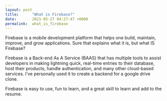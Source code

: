 ```yaml
---
layout: post
title:      "What is Firebase?"
date:       2021-05-27 04:27:47 +0000
permalink:  what_is_firebase
---
```



Firebase is a mobile development platform that helps one build, maintain, improve, and grow applications. 
Sure that explains what it is, but what IS Firebase?

Firebase is a Back-end As A Service (BAAS) that has multiple tools to assist developers in making lightning quick, real-time entries to their database, host their products, handle authentication, and many other cloud-based services. I've personally used it to create a backend for a google drive clone. 

Firebase is easy to use, fun to learn, and a great skill to learn and add to the resume.
